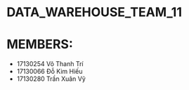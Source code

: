 # DATA_WAREHOUSE_TEAM_11
# MEMBERS:
 + 17130254 Võ Thanh Trí
 + 17130066 Đỗ Kim Hiếu
 + 17130280 Trần Xuân Vỹ
